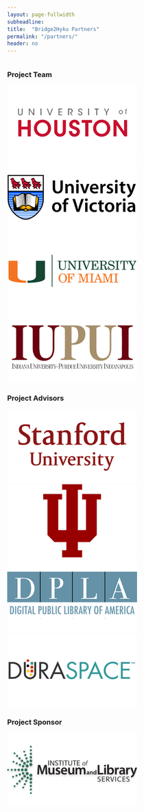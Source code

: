 ```yaml
---
layout: page-fullwidth
subheadline:
title:  "Bridge2Hyku Partners"
permalink: "/partners/"
header: no
---
```


<div class="row">
    <div class="small-12 columns">
        <h3>Project Team</h3>
    </div><!-- /.small-12.columns -->
</div>

<div class="row">
  <div class="large-6 columns">
      <a href="http://www.uh.edu/"><img src="/images/logos/logo-uh.png"></a>
  </div>
  <div class="large-6 columns">
      <a href="https://www.uvic.ca/"><img src="/images/logos/logo-uvic.png"></a>
  </div>
</div>
<div class="row">
  <div class="large-6 columns">
      <a href="https://welcome.miami.edu/"><img src="/images/logos/logo-um.png"></a>
  </div>
  <div class="large-6 columns">
      <a href="https://www.iupui.edu/"><img src="/images/logos/logo-iupui.png"></a>
  </div>
</div>

<div class="row">
    <div class="small-12 columns">
        <h3>Project Advisors</h3>
    </div><!-- /.small-12.columns -->
</div>

<div class="row">
  <div class="large-6 columns">
      <a href="https://www.stanford.edu/"><img src="/images/logos/logo-stanford.png"></a>
  </div>
  <div class="large-6 columns">
      <a href="https://www.indiana.edu/"><img src="/images/logos/logo-iu.png"></a>
  </div>
</div>
<div class="row">
  <div class="large-6 columns">
      <a href="https://dp.la/"><img src="/images/logos/logo-dpla.png"></a>
  </div>
  <div class="large-6 columns">
      <a href="http://duraspace.org/"><img src="/images/logos/logo-duraspace.png"></a>
  </div>
</div>


<div class="row">
    <div class="small-12 columns">
        <h3>Project Sponsor</h3>
    </div><!-- /.small-12.columns -->
</div>

<div class="row">
  <div class="large-6 columns">
      <a href="https://www.imls.gov/"><img src="/images/logos/logo-imls.png"></a>
  </div>
</div>
